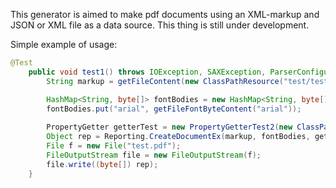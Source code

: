 This generator is aimed to make pdf documents using an XML-markup and JSON or XML file as a data source.
This thing is still under development.

Simple example of usage:
```java 
@Test
    public void test1() throws IOException, SAXException, ParserConfigurationException, XPathExpressionException, ParseException, DocumentException {
        String markup = getFileContent(new ClassPathResource("test/testmarkup.xml").getFile().getAbsolutePath());

        HashMap<String, byte[]> fontBodies = new HashMap<String, byte[]>();
        fontBodies.put("arial", getFileFontByteContent("arial"));
        
        PropertyGetter getterTest = new PropertyGetterTest2(new ClassPathResource("test/testdata.json").getFile().getPath());
        Object rep = Reporting.CreateDocumentEx(markup, fontBodies, getterTest);
        File f = new File("test.pdf");
        FileOutputStream file = new FileOutputStream(f);
        file.write((byte[]) rep);
    }
```
